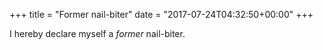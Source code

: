 +++
title = "Former nail-biter"
date = "2017-07-24T04:32:50+00:00"
+++

I hereby declare myself a <em>former</em> nail-biter.
			